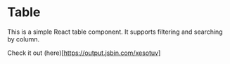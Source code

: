 # Table

This is a simple React table component.  It supports filtering and searching by column.

Check it out (here)[https://output.jsbin.com/xesotuv]
